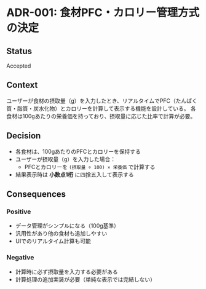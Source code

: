 # ADR-001: 食材PFC・カロリー管理方式の決定

## Status
Accepted

## Context
ユーザーが食材の摂取量（g）を入力したとき、リアルタイムでPFC（たんぱく質・脂質・炭水化物）とカロリーを計算して表示する機能を設計している。
各食材は100gあたりの栄養価を持っており、摂取量に応じた比率で計算が必要。

## Decision
- 各食材は、100gあたりのPFCとカロリーを保持する
- ユーザーが摂取量（g）を入力した場合：
  - PFCとカロリーを `(摂取量 ÷ 100) × 栄養価` で計算する
- 結果表示時は **小数点1桁** に四捨五入して表示する

## Consequences
### Positive
- データ管理がシンプルになる（100g基準）
- 汎用性があり他の食材も追加しやすい
- UIでのリアルタイム計算も可能

### Negative
- 計算時に必ず摂取量を入力する必要がある
- 計算処理の追加実装が必要（単純な表示では完結しない）
